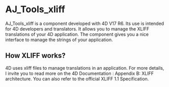 # AJ_Tools_xliff

AJ_Tools_xliff is a component developed with 4D V17 R6. Its use is intended for 4D developers and translators. It allows you to manage the XLIFF translations of your 4D application.
The component gives you a nice interface to manage the strings of your application.

## How XLIFF works?
4D uses xliff files to manage translations in an application. For more details, I invite you to read more on the 4D Documentation : Appendix B: XLIFF architecture.
You can also refer to the official XLIFF 1.1 Specification.
